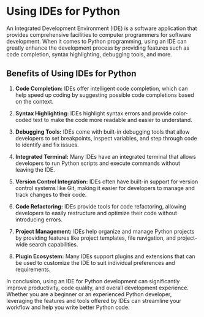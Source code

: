 <h1>Using IDEs for Python</h1>
<p>An Integrated Development Environment (IDE) is a software application that provides comprehensive facilities to computer programmers for software development. When it comes to Python programming, using an IDE can greatly enhance the development process by providing features such as code completion, syntax highlighting, debugging tools, and more.</p>
<h2>Benefits of Using IDEs for Python</h2>
<ol>
<li>
<p><strong>Code Completion:</strong> IDEs offer intelligent code completion, which can help speed up coding by suggesting possible code completions based on the context.</p>
</li>
<li>
<p><strong>Syntax Highlighting:</strong> IDEs highlight syntax errors and provide color-coded text to make the code more readable and easier to understand.</p>
</li>
<li>
<p><strong>Debugging Tools:</strong> IDEs come with built-in debugging tools that allow developers to set breakpoints, inspect variables, and step through code to identify and fix issues.</p>
</li>
<li>
<p><strong>Integrated Terminal:</strong> Many IDEs have an integrated terminal that allows developers to run Python scripts and execute commands without leaving the IDE.</p>
</li>
<li>
<p><strong>Version Control Integration:</strong> IDEs often have built-in support for version control systems like Git, making it easier for developers to manage and track changes to their code.</p>
</li>
<li>
<p><strong>Code Refactoring:</strong> IDEs provide tools for code refactoring, allowing developers to easily restructure and optimize their code without introducing errors.</p>
</li>
<li>
<p><strong>Project Management:</strong> IDEs help organize and manage Python projects by providing features like project templates, file navigation, and project-wide search capabilities.</p>
</li>
<li>
<p><strong>Plugin Ecosystem:</strong> Many IDEs support plugins and extensions that can be used to customize the IDE to suit individual preferences and requirements.</p>
</li>
</ol>
<p>In conclusion, using an IDE for Python development can significantly improve productivity, code quality, and overall development experience. Whether you are a beginner or an experienced Python developer, leveraging the features and tools offered by IDEs can streamline your workflow and help you write better Python code.</p>